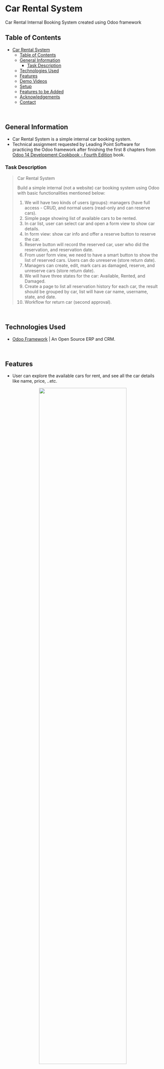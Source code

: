 <!-- README Template Source => https://www.grepper.com/tpc/readme+template/273816 -->

# Car Rental System

Car Rental Internal Booking System created using Odoo framework

## Table of Contents

- [Car Rental System](#car-rental-system)
  - [Table of Contents](#table-of-contents)
  - [General Information](#general-information)
    - [Task Description](#task-description)
  - [Technologies Used](#technologies-used)
  - [Features](#features)
  - [Demo Videos](#demo-videos)
  - [Setup](#setup)
  - [Features to be Added](#features-to-be-added)
  - [Acknowledgements](#acknowledgements)
  - [Contact](#contact)

&nbsp;

## General Information

- Car Rental System is a simple internal car booking system.
- Technical assignment requested by Leading Point Software for practicing
  the Odoo framework after finishing the first 8 chapters from [
  Odoo 14 Development Cookbook - Fourth Edition](https://github.com/PacktPublishing/Odoo-14-Development-Cookbook-Fourth-Edition) book.

### Task Description

> Car Rental System
>
> Build a simple internal (not a website) car booking system using Odoo with basic functionalities mentioned below:
>
> 1.  We will have two kinds of users (groups): managers (have full access - CRUD, and normal users (read-only and can reserve cars).
> 2.  Simple page showing list of available cars to be rented.
> 3.  In car list, user can select car and open a form view to show car details.
> 4.  In form view: show car info and offer a reserve button to reserve the car.
> 5.  Reserve button will record the reserved car, user who did the reservation, and reservation date.
> 6.  From user form view, we need to have a smart button to show the list of reserved cars. Users can do unreserve (store return date).
> 7.  Managers can create, edit, mark cars as damaged, reserve, and unreserve cars (store return date).
> 8.  We will have three states for the car: Available, Rented, and Damaged.
> 9.  Create a page to list all reservation history for each car, the result should be grouped by car, list will have car name, username, state, and date.
> 10. Workflow for return car (second approval).

&nbsp;

## Technologies Used

- [Odoo Framework](https://www.odoo.com/) | An Open Source ERP and CRM.

&nbsp;

## Features

- User can explore the available cars for rent, and see all the car details like name, price, ..etc.

<div align="center">
  <img src='https://user-images.githubusercontent.com/80676788/232313448-a22ea0d7-e641-4e49-a67f-ec9b6a1e37bd.gif' width='75%'/>
</div>
<br />

- User can reserve the available cars.

<div align="center">
  <img src='https://user-images.githubusercontent.com/80676788/232313493-03e1f813-dce3-4656-8f40-0f6cfa836115.gif' width='75%'/>
</div>
<br />

<div align="center">
  <img src='https://user-images.githubusercontent.com/80676788/232313503-f51d17ca-3e22-4106-8eb9-dda8962dd2ab.gif' width='75%'/>
</div>
<br />

- User can explore all his reservation history.

<div align="center">
  <img src='https://user-images.githubusercontent.com/80676788/232313525-507eb06f-7a7c-493b-90c0-514995be5196.gif' width='75%'/>
</div>
<br />

- User can request to unreserve car.

<div align="center">
  <img src='https://user-images.githubusercontent.com/80676788/232313531-90e2579d-7d72-4e21-8633-cda2282ef7d2.gif' width='75%'/>
</div>
<br />

- Manager user can create, update, delete the cars.

<div align="center">
  <img src='https://user-images.githubusercontent.com/80676788/232313556-be4208fa-a195-4acb-aeb3-9dd97e0fed01.gif' width='75%'/>
</div>
<br />

<div align="center">
  <img src='https://user-images.githubusercontent.com/80676788/232313566-20a0b558-6f96-4393-bbb0-8488766797c9.gif' width='75%'/>
</div>
<br />

<div align="center">
  <img src='https://user-images.githubusercontent.com/80676788/232313573-ae16d2ac-b2ff-41a6-aa0d-0d2863522d8f.gif' width='75%'/>
</div>
<br />

- Manager user can reserve the cars to users.

<div align="center">
  <img src='https://user-images.githubusercontent.com/80676788/232313583-8ccfb8d3-8dc5-4b58-99ad-72cec9878635.gif' width='75%'/>
</div>
<br />

<div align="center">
  <img src='https://user-images.githubusercontent.com/80676788/232313598-432b99c2-ad36-4301-a4c9-bbe162ae7815.gif' width='75%'/>
</div>
<br />

- Manager user can explore all reservation history for all cars and users.

<div align="center">
  <img src='https://user-images.githubusercontent.com/80676788/232313604-444e8d49-3255-416a-816c-668b75c66205.gif' width='75%'/>
</div>
<br />

- Manager user can unreserve the rented cars.

<div align="center">
  <img src='https://user-images.githubusercontent.com/80676788/232313614-4a846d2a-36ac-4d0d-b88b-64f981b1b424.gif' width='75%'/>
</div>
<br />

<div align="center">
  <img src='https://user-images.githubusercontent.com/80676788/232313626-95c030c0-c714-4ce1-bd1a-1dbd13f41f09.gif' width='75%'/>
</div>
<br />

- Manager user can mark the car as damaged, which will not be available for rent, and vice versa.

<div align="center">
  <img src='https://user-images.githubusercontent.com/80676788/232313640-a3804c5b-dbec-4f43-b6b6-b52519810feb.gif' width='75%'/>
</div>
<br />

&nbsp;

## Demo Videos

<h2 align="center">Normal User Features</h2>
<div align="center">
  <img src='https://user-images.githubusercontent.com/80676788/232314306-ff227f21-8019-4d0b-b5d1-561ac292d4e9.gif' width='75%'/>
</div>
<br />

<h2 align="center">Manager User Features</h2>
<div align="center">
  <img src='https://user-images.githubusercontent.com/80676788/232314382-dfd67246-952a-424d-871c-18c103a221b5.gif' width='75%'/>
</div>
<br />

&nbsp;

## Setup

```bash
# Initialize a Virtual Environment
$ virtualenv -p python3 car_rental_system
$ cd car_rental_system
$ source bin/activate

# If you don't have Odoo 15 installed on your device
$ git clone --branch 15.0 --single-branch --depth 1 git@github.com:odoo/odoo.git
$ pip3 install -r odoo/requirements.txt
$ sudo npm install -g rtlcss

# Clone the Repo
$ git clone git@github.com:yahiaqous/Car-Rental-System.git src
$ cd src
$ ../odoo/odoo-bin -d cardb --addons-path=../odoo/addons,. -i car_rental_system --dev all --db-filter '.*'
```

Then open your browser on [http://localhost:8069](http://localhost:8069) to see the result.

&nbsp;

## Features to be Added

- Hide the duplicated borrower field in the "Reserve a Car" wizard for the manager form.
- Display notifications when request to unreserve a car.
- Create Dark mode button.

&nbsp;

## Acknowledgements

- This project was inspired and requested by Leading Point Software.
- This [Odoo 14 Development Cookbook - Fourth Edition](https://github.com/PacktPublishing/Odoo-14-Development-Cookbook-Fourth-Edition) book which is a complete source that explains Odoo concepts.
- This [Answer](https://www.odoo.com/forum/help-1/make-a-field-not-editable-by-user-but-by-code-211749) helped me how to make a field not editable by user.
- This [Answer](https://www.odoo.com/forum/help-1/how-to-filter-records-for-tree-view-based-on-logged-in-user-for-admin-manager-i-want-show-evrey-record-for-normal-user-i-want-show-records-created-by-that-particular-user-only-129051) helped me how to filter records for tree view based on logged in user.
- This [Answer](https://www.odoo.com/forum/help-1/how-to-make-buttons-invisible-based-on-a-condition-82326) helped me how to make buttons invisible based on a condition.
- This [Answer](https://www.odoo.com/forum/help-1/button-call-function-from-another-module-in-xml-47838) helped me how to make a button call function from another module in xml.
- This [Answer](https://www.odoo.com/forum/help-1/how-to-add-a-default-group-by-filter-to-tree-view-29874) and this [Answer](https://www.odoo.com/forum/help-1/group-by-expand-search-view-default-context-action-act-window-in-odoo13-191752) helped me for grouping the records in tree view.

&nbsp;

## Contact

Created by [Yahia Qous](https://github.com/yahiaqous) - feel free to contact me!
